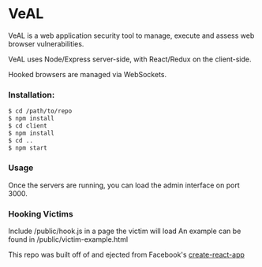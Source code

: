 # VeAL
VeAL is a web application security tool to manage, execute and assess web browser vulnerabilities.

VeAL uses Node/Express server-side, with React/Redux on the client-side.

Hooked browsers are managed via WebSockets.

### Installation:
```sh
$ cd /path/to/repo
$ npm install
$ cd client
$ npm install
$ cd ..
$ npm start
```

### Usage
Once the servers are running, you can load the admin interface on port 3000.


### Hooking Victims
Include /public/hook.js in a page the victim will load
An example can be found in /public/victim-example.html


This repo was built off of and ejected from Facebook's [create-react-app](https://github.com/facebookincubator/create-react-app)
